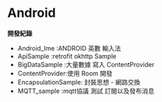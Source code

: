 # Android

**開發紀錄**  

* Android_Ime    :ANDROID 英數 輸入法
* ApiSample      :retrofit okhttp Sample
* BigDataSample  :大量數據 寫入 ContentProvider
* ContentProvider:使用 Room 開發
* EncapsulationSample: 封裝思想 - 網路交換
* MQTT_sample    :mqtt協議 測試 訂閱以及發布消息